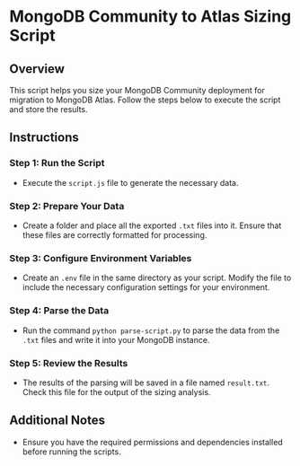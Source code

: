 # MongoDB Community to Atlas Sizing Script

## Overview
This script helps you size your MongoDB Community deployment for migration to MongoDB Atlas. Follow the steps below to execute the script and store the results.

## Instructions

### Step 1: Run the Script
- Execute the `script.js` file to generate the necessary data.

### Step 2: Prepare Your Data
- Create a folder and place all the exported `.txt` files into it. Ensure that these files are correctly formatted for processing.

### Step 3: Configure Environment Variables
- Create an `.env` file in the same directory as your script. Modify the file to include the necessary configuration settings for your environment.

### Step 4: Parse the Data
- Run the command `python parse-script.py` to parse the data from the `.txt` files and write it into your MongoDB instance.

### Step 5: Review the Results
- The results of the parsing will be saved in a file named `result.txt`. Check this file for the output of the sizing analysis.

## Additional Notes
- Ensure you have the required permissions and dependencies installed before running the scripts.
